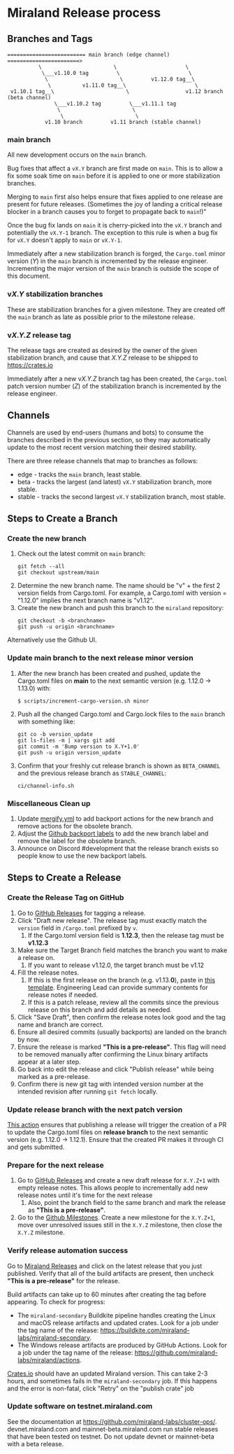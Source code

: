 # Miraland Release process

## Branches and Tags

```
========================= main branch (edge channel) =======================>
          \                       \                      \
           \___v1.10.0 tag         \                      \
            \                       \         v1.12.0 tag__\
             \          v1.11.0 tag__\                      \
 v1.10.1 tag__\                       \                  v1.12 branch (beta channel)
               \___v1.10.2 tag         \___v1.11.1 tag
                \                       \
                 \                       \
            v1.10 branch         v1.11 branch (stable channel)

```

### main branch
All new development occurs on the `main` branch.

Bug fixes that affect a `vX.Y` branch are first made on `main`.  This is to
allow a fix some soak time on `main` before it is applied to one or more
stabilization branches.

Merging to `main` first also helps ensure that fixes applied to one release
are present for future releases.  (Sometimes the joy of landing a critical
release blocker in a branch causes you to forget to propagate back to
`main`!)"

Once the bug fix lands on `main` it is cherry-picked into the `vX.Y` branch
and potentially the `vX.Y-1` branch.  The exception to this rule is when a bug
fix for `vX.Y` doesn't apply to `main` or `vX.Y-1`.

Immediately after a new stabilization branch is forged, the `Cargo.toml` minor
version (*Y*) in the `main` branch is incremented by the release engineer.
Incrementing the major version of the `main` branch is outside the scope of
this document.

### v*X.Y* stabilization branches
These are stabilization branches for a given milestone.  They are created off
the `main` branch as late as possible prior to the milestone release.

### v*X.Y.Z* release tag
The release tags are created as desired by the owner of the given stabilization
branch, and cause that *X.Y.Z* release to be shipped to https://crates.io

Immediately after a new v*X.Y.Z* branch tag has been created, the `Cargo.toml`
patch version number (*Z*) of the stabilization branch is incremented by the
release engineer.

## Channels
Channels are used by end-users (humans and bots) to consume the branches
described in the previous section, so they may automatically update to the most
recent version matching their desired stability.

There are three release channels that map to branches as follows:
* edge - tracks the `main` branch, least stable.
* beta - tracks the largest (and latest) `vX.Y` stabilization branch, more stable.
* stable - tracks the second largest `vX.Y` stabilization branch, most stable.

## Steps to Create a Branch

### Create the new branch
1. Check out the latest commit on `main` branch:
    ```
    git fetch --all
    git checkout upstream/main
    ```
1. Determine the new branch name.  The name should be "v" + the first 2 version fields
   from Cargo.toml.  For example, a Cargo.toml with version = "1.12.0" implies
   the next branch name is "v1.12".
1. Create the new branch and push this branch to the `miraland` repository:
    ```
    git checkout -b <branchname>
    git push -u origin <branchname>
    ```

Alternatively use the Github UI.

### Update main branch to the next release minor version

1. After the new branch has been created and pushed, update the Cargo.toml files on **main** to the next semantic version (e.g. 1.12.0 -> 1.13.0) with:
     ```
     $ scripts/increment-cargo-version.sh minor
     ```
1. Push all the changed Cargo.toml and Cargo.lock files to the `main` branch with something like:
    ```
    git co -b version_update
    git ls-files -m | xargs git add
    git commit -m 'Bump version to X.Y+1.0'
    git push -u origin version_update
    ```
1. Confirm that your freshly cut release branch is shown as `BETA_CHANNEL` and the previous release branch as `STABLE_CHANNEL`:
    ```
    ci/channel-info.sh
    ```

### Miscellaneous Clean up

1. Update [mergify.yml](https://github.com/miraland-labs/miraland/blob/main/.mergify.yml) to add backport actions for the new branch and remove actions for the obsolete branch.
1. Adjust the [Github backport labels](https://github.com/miraland-labs/miraland/labels) to add the new branch label and remove the label for the obsolete branch.
1. Announce on Discord #development that the release branch exists so people know to use the new backport labels.

## Steps to Create a Release

### Create the Release Tag on GitHub

1. Go to [GitHub Releases](https://github.com/miraland-labs/miraland/releases) for tagging a release.
1. Click "Draft new release".  The release tag must exactly match the `version`
   field in `/Cargo.toml` prefixed by `v`.
   1.  If the Cargo.toml version field is **1.12.3**, then the release tag must be **v1.12.3**
1. Make sure the Target Branch field matches the branch you want to make a release on.
   1.  If you want to release v1.12.0, the target branch must be v1.12
1. Fill the release notes.
   1.  If this is the first release on the branch (e.g. v1.13.**0**), paste in [this
   template](https://raw.githubusercontent.com/miraland-labs/miraland/main/.github/RELEASE_TEMPLATE.md).  Engineering Lead can provide summary contents for release notes if needed.
   1. If this is a patch release, review all the commits since the previous release on this branch and add details as needed.
1. Click "Save Draft", then confirm the release notes look good and the tag name and branch are correct.
1. Ensure all desired commits (usually backports) are landed on the branch by now.
1. Ensure the release is marked **"This is a pre-release"**.  This flag will need to be removed manually after confirming the Linux binary artifacts appear at a later step.
1. Go back into edit the release and click "Publish release" while being marked as a pre-release.
1. Confirm there is new git tag with intended version number at the intended revision after running `git fetch` locally.


### Update release branch with the next patch version

[This action](https://github.com/miraland-labs/miraland/blob/main/.github/workflows/increment-cargo-version-on-release.yml) ensures that publishing a release will trigger the creation of a PR to update the Cargo.toml files on **release branch** to the next semantic version (e.g. 1.12.0 -> 1.12.1). Ensure that the created PR makes it through CI and gets submitted.

### Prepare for the next release
1.  Go to [GitHub Releases](https://github.com/miraland-labs/miraland/releases) and create a new draft release for `X.Y.Z+1` with empty release notes.  This allows people to incrementally add new release notes until it's time for the next release
    1. Also, point the branch field to the same branch and mark the release as **"This is a pre-release"**.
1.  Go to the [Github Milestones](https://github.com/miraland-labs/miraland/milestones).  Create a new milestone for the `X.Y.Z+1`, move over
unresolved issues still in the `X.Y.Z` milestone, then close the `X.Y.Z` milestone.

### Verify release automation success
Go to [Miraland Releases](https://github.com/miraland-labs/miraland/releases) and click on the latest release that you just published.
Verify that all of the build artifacts are present, then uncheck **"This is a pre-release"** for the release.

Build artifacts can take up to 60 minutes after creating the tag before
appearing.  To check for progress:
* The `miraland-secondary` Buildkite pipeline handles creating the Linux and macOS release artifacts and updated crates.  Look for a job under the tag name of the release: https://buildkite.com/miraland-labs/miraland-secondary.
* The Windows release artifacts are produced by GitHub Actions.  Look for a job under the tag name of the release: https://github.com/miraland-labs/miraland/actions.

[Crates.io](https://crates.io/crates/miraland) should have an updated Miraland version.  This can take 2-3 hours, and sometimes fails in the `miraland-secondary` job.
If this happens and the error is non-fatal, click "Retry" on the "publish crate" job

### Update software on testnet.miraland.com
See the documentation at https://github.com/miraland-labs/cluster-ops/. devnet.miraland.com and mainnet-beta.miraland.com run stable releases that have been tested on testnet. Do not update devnet or mainnet-beta with a beta release.
